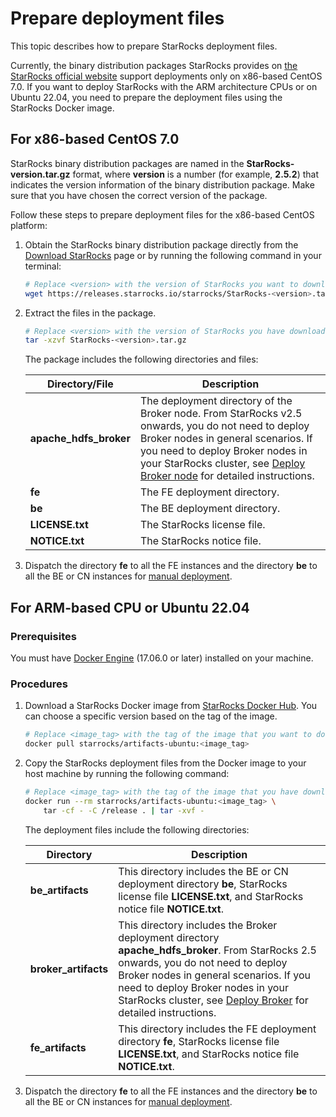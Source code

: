 # Prepare deployment files

This topic describes how to prepare StarRocks deployment files.

Currently, the binary distribution packages StarRocks provides on [the StarRocks official website](https://www.starrocks.io/download/community) support deployments only on x86-based CentOS 7.0. If you want to deploy StarRocks with the ARM architecture CPUs or on Ubuntu 22.04, you need to prepare the deployment files using the StarRocks Docker image.

## For x86-based CentOS 7.0

StarRocks binary distribution packages are named in the **StarRocks-version.tar.gz** format, where **version** is a number (for example, **2.5.2**) that indicates the version information of the binary distribution package. Make sure that you have chosen the correct version of the package.

Follow these steps to prepare deployment files for the x86-based CentOS platform:

1. Obtain the StarRocks binary distribution package directly from the [Download StarRocks](https://www.starrocks.io/download/community) page or by running the following command in your terminal:

   ```Bash
   # Replace <version> with the version of StarRocks you want to download, for example, 2.5.2.
   wget https://releases.starrocks.io/starrocks/StarRocks-<version>.tar.gz
   ```

2. Extract the files in the package.

   ```Bash
   # Replace <version> with the version of StarRocks you have downloaded.
   tar -xzvf StarRocks-<version>.tar.gz
   ```

   The package includes the following directories and files:

   | **Directory/File**     | **Description**                                              |
   | ---------------------- | ------------------------------------------------------------ |
   | **apache_hdfs_broker** | The deployment directory of the Broker node. From StarRocks v2.5 onwards, you do not need to deploy Broker nodes in general scenarios. If you need to deploy Broker nodes in your StarRocks cluster, see [Deploy Broker node](../deployment/deploy_broker.md) for detailed instructions. |
   | **fe**                 | The FE deployment directory.                                 |
   | **be**                 | The BE deployment directory.                                 |
   | **LICENSE.txt**        | The StarRocks license file.                                  |
   | **NOTICE.txt**         | The StarRocks notice file.                                   |

3. Dispatch the directory **fe** to all the FE instances and the directory **be** to all the BE or CN instances for [manual deployment](../deployment/deploy_manually.md).

## For ARM-based CPU or Ubuntu 22.04

### Prerequisites

You must have [Docker Engine](https://docs.docker.com/engine/install/) (17.06.0 or later) installed on your machine.

### Procedures

1. Download a StarRocks Docker image from [StarRocks Docker Hub](https://hub.docker.com/r/starrocks/artifacts-ubuntu/tags). You can choose a specific version based on the tag of the image.

   ```Bash
   # Replace <image_tag> with the tag of the image that you want to download, for example, 2.5.4.
   docker pull starrocks/artifacts-ubuntu:<image_tag>
   ```

2. Copy the StarRocks deployment files from the Docker image to your host machine by running the following command:

   ```Bash
   # Replace <image_tag> with the tag of the image that you have downloaded, for example, 2.5.4.
   docker run --rm starrocks/artifacts-ubuntu:<image_tag> \
       tar -cf - -C /release . | tar -xvf -
   ```

   The deployment files include the following directories:

   | **Directory**        | **Description**                                              |
   | -------------------- | ------------------------------------------------------------ |
   | **be_artifacts**     | This directory includes the BE or CN deployment directory **be**, StarRocks license file **LICENSE.txt**, and StarRocks notice file **NOTICE.txt**. |
   | **broker_artifacts** | This directory includes the Broker deployment directory **apache_hdfs_broker**. From StarRocks 2.5 onwards, you do not need to deploy Broker nodes in general scenarios. If you need to deploy Broker nodes in your StarRocks cluster, see [Deploy Broker](../deployment/deploy_broker.md) for detailed instructions. |
   | **fe_artifacts**     | This directory includes the FE deployment directory **fe**, StarRocks license file **LICENSE.txt**, and StarRocks notice file **NOTICE.txt**. |

3. Dispatch the directory **fe** to all the FE instances and the directory **be** to all the BE or CN instances for [manual deployment](../deployment/deploy_manually.md).
